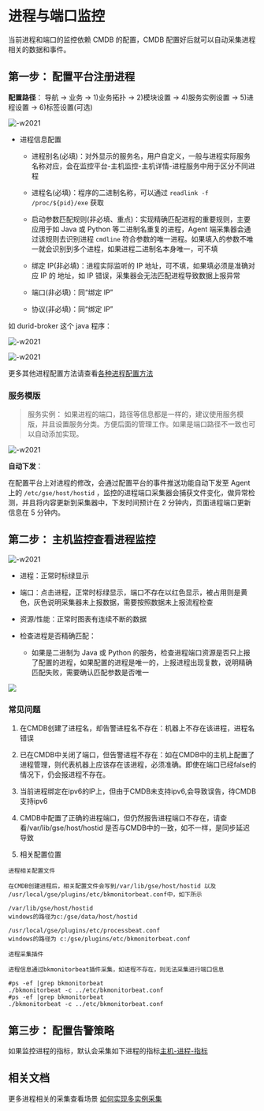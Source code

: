 # 进程与端口监控

当前进程和端口的监控依赖 CMDB 的配置，CMDB 配置好后就可以自动采集进程相关的数据和事件。

## 第一步： 配置平台注册进程

**配置路径**： 导航  →  业务  →  1)业务拓扑  →  2)模块设置  →  4)服务实例设置  →  5)进程设置  →  6)标签设置(可选)

![-w2021](media/15795785325657.jpg)

- 进程信息配置

  - 进程别名(必填)：对外显示的服务名，用户自定义，一般与进程实际服务名称对应，会在监控平台-主机监控-主机详情-进程服务中用于区分不同进程

  - 进程名(必填)：程序的二进制名称，可以通过 `readlink -f  /proc/${pid}/exe` 获取

  - 启动参数匹配规则(非必填、重点)：实现精确匹配进程的重要规则，主要应用于如 Java 或 Python 等二进制名重复的进程，Agent 端采集器会通过该规则去识别进程 `cmdline` 符合参数的唯一进程。如果填入的参数不唯一就会识别到多个进程，如果进程二进制名本身唯一，可不填

  - 绑定 IP(非必填)：进程实际监听的 IP 地址，可不填，如果填必须是准确对应 IP 的 地址，如 IP 错误，采集器会无法匹配进程导致数据上报异常

  - 端口(非必填)：同“绑定 IP”

  - 协议(非必填)：同“绑定 IP”

如 durid-broker 这个 java 程序：

![-w2021](media/15795784620319.jpg)

![-w2021](media/15795779439325.jpg)

更多其他进程配置方法请查看[各种进程配置方法](./process_cases.md)

### 服务模版

> 服务实例： 如果进程的端口，路径等信息都是一样的，建议使用服务模版，并且设置服务分类。方便后面的管理工作。如果是端口路径不一致也可以自动添加实现。

![-w2021](media/15795766656745.jpg)

**自动下发**：

在配置平台上对进程的修改，会通过配置平台的事件推送功能自动下发至 Agent 上的 `/etc/gse/host/hostid` ，监控的进程端口采集器会捕获文件变化，做异常检测，并且将内容更新到采集器中，下发时间预计在 2 分钟内，页面进程端口更新信息在 5 分钟内。

## 第二步： 主机监控查看进程监控

![-w2021](media/15795765869730.jpg)

- 进程：正常时标绿显示

- 端口：点击进程，正常时标绿显示，端口不存在以红色显示，被占用则是黄色，灰色说明采集器未上报数据，需要按照数据未上报流程检查

- 资源/性能：正常时图表有连续不断的数据

- 检查进程是否精确匹配：
   - 如果是二进制为 Java 或 Python 的服务，检查进程端口资源是否只上报了配置的进程，如果配置的进程是唯一的，上报进程出现复数，说明精确匹配失败，需要确认匹配参数是否唯一

![](media/16618473984415.jpg)


### 常见问题

1. 在CMDB创建了进程名，却告警进程名不存在：机器上不存在该进程，进程名错误

2. 已在CMDB中关闭了端口，但告警进程不存在：如在CMDB中的主机上配置了进程管理，则代表机器上应该存在该进程，必须准确。即使在端口已经false的情况下，仍会报进程不存在。

3. 当前进程绑定在ipv6的IP上，但由于CMDB未支持ipv6,会导致误告，待CMDB支持ipv6

4. CMDB中配置了正确的进程端口，但仍然报告进程端口不存在，请查看/var/lib/gse/host/hostid 是否与CMDB中的一致，如不一样，是同步延迟导致

5. 相关配置位置

```
进程相关配置文件 

在CMDB创建进程后，相关配置文件会写到/var/lib/gse/host/hostid 以及 /usr/local/gse/plugins/etc/bkmonitorbeat.conf中，如下所示  

/var/lib/gse/host/hostid  
windows的路径为c:/gse/data/host/hostid

/usr/local/gse/plugins/etc/processbeat.conf  
windows的路径为 c:/gse/plugins/etc/bkmonitorbeat.conf

进程采集插件 

进程信息通过bkmonitorbeat插件采集，如进程不存在，则无法采集进行端口信息

#ps -ef |grep bkmonitorbeat
./bkmonitorbeat -c ../etc/bkmonitorbeat.conf
#ps -ef |grep bkmonitorbeat
./bkmonitorbeat -c ../etc/bkmonitorbeat.conf

```

## 第三步： 配置告警策略


如果监控进程的指标，默认会采集如下进程的指标[主机-进程-指标](../../Other/functions/addenda/process-metrics.md)

## 相关文档

更多进程相关的采集查看场景 [如何实现多实例采集](../integrations-metrics/multi_instance_monitor.md)


